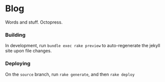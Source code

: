 # Blog

Words and stuff. Octopress.


### Building

In development, run `bundle exec rake preview` to auto-regenerate the jekyll site upon file changes.


### Deploying

On the `source` branch, run `rake generate`, and then `rake deploy`
